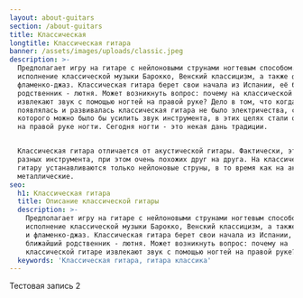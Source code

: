 ```yaml
---
layout: about-guitars
section: /about-guitars
title: Классическая
longtitle: Классическая гитара
banner: /assets/images/uploads/classic.jpeg
description: >-
  Предполагает игру на гитаре с нейлоновыми струнами ногтевым способом. Это
  исполнение классической музыки Барокко, Венский классицизм, а также фламенко и
  фламенко-джаз. Классическая гитара берет свои начала из Испании, её ближайший
  родственник - лютня. Может возникнуть вопрос: почему на классической гитаре
  извлекают звук с помощью ногтей на правой руке? Дело в том, что когда
  появлялась и развивалась классическая гитара не было электричества, с помощью
  которого можно было бы усилить звук инструмента, в этих целях стали отпускать
  на правой руке ногти. Сегодня ногти - это некая дань традиции.


  Классическая гитара отличается от акустической гитары. Фактически, это два
  разных инструмента, при этом очень похожих друг на друга. На классическую
  гитару устанавливаются только нейлоновые струны, в то время как на акустику -
  металлические.
seo:
  h1: Классическая гитара
  title: Описание классической гитары
  description: >-
    Предполагает игру на гитаре с нейлоновыми струнами ногтевым способом. Это
    исполнение классической музыки Барокко, Венский классицизм, а также фламенко
    и фламенко-джаз. Классическая гитара берет свои начала из Испании, её
    ближайший родственник - лютня. Может возникнуть вопрос: почему на
    классической гитаре извлекают звук с помощью ногтей на правой руке?
  keywords: 'Классическая гитара, гитара классика'
---
```


Тестовая запись 2
